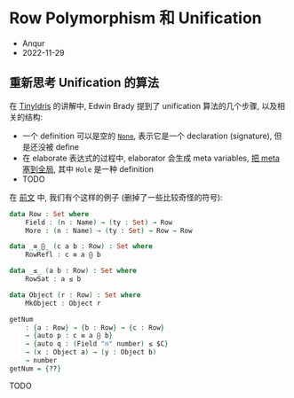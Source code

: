 # Row Polymorphism 和 Unification

* Anqur
* 2022-11-29

## 重新思考 Unification 的算法

在 [TinyIdris] 的讲解中, Edwin Brady 提到了 unification 算法的几个步骤, 以及相关的结构:

* 一个 definition 可以是空的 [`None`], 表示它是一个 declaration (signature), 但是还没被
  define
* 在 elaborate 表达式的过程中, elaborator 会生成 meta variables, [把 meta 塞到全局],
  其中 `Hole` 是一种 definition
* TODO

在 [前文] 中, 我们有个这样的例子 (删掉了一些比较奇怪的符号):

```agda
data Row : Set where
    Field : (n : Name) → (ty : Set) → Row
    More : (n : Name) → (ty : Set) → Row → Row

data _≡_⨀_ (c a b : Row) : Set where
    RowRefl : c ≡ a ⨀ b

data _≤_ (a b : Row) : Set where
    RowSat : a ≤ b

data Object (r : Row) : Set where
    MkObject : Object r

getNum
    : {a : Row} → {b : Row} → {c : Row}
    → {auto p : c ≡ a ⨀ b}
    → {auto q : (Field "n" number) ≤ $C}
    → (x : Object a) → (y : Object b)
    → number
getNum = {??}
```

TODO

[TinyIdris]: https://www.youtube.com/watch?v=9SKN_vTQ1xM
[`None`]: https://github.com/edwinb/SPLV20/blob/c6db8f38ee6e54fffd15cbca1ad3fe64060775b0/TinyIdris-v2/src/Core/Context.idr#L12
[把 meta 塞到全局]: https://github.com/edwinb/SPLV20/blob/b401de02b483d9e43f482f6f9d61c431332d1b75/TinyIdris-v2/src/TTImp/Elab/Term.idr#L133
[前文]: ./20221128_row_theory_prereq.md
